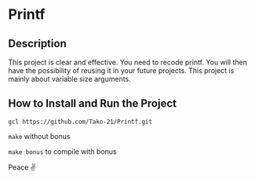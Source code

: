 # Printf

## Description
This project is clear and effective. You need to recode printf. You will then have the possibility of reusing it in your future projects. This project is mainly about variable size arguments.

## How to Install and Run the Project
`gcl https://github.com/Tako-21/Printf.git`

`make` without bonus

`make bonus` to compile with bonus

Peace ✌️

